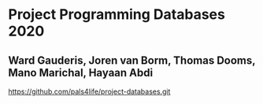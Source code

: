 # Project Programming Databases 2020
## Ward Gauderis, Joren van Borm, Thomas Dooms, Mano Marichal, Hayaan Abdi

https://github.com/pals4life/project-databases.git